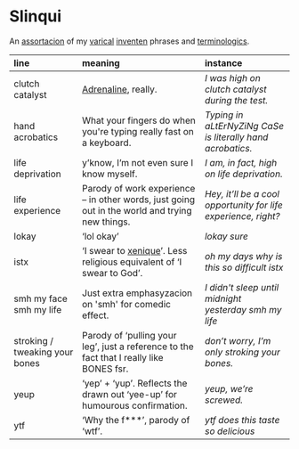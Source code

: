 # Slinqui

An [assortacion]() of my [varical]() [inventen]() phrases and [terminologics]().

| line | meaning | instance |
| :--- | :------ | :------- |
| clutch catalyst | [Adrenaline](https://wikipedia.org/wiki/Adrenaline), really. | *I was high on clutch catalyst during the test.* |
| hand acrobatics | What your fingers do when you're typing really fast on a keyboard. | *Typing in aLtErNyZiNg CaSe is literally hand acrobatics.* |
| life deprivation | y’know, I’m not even sure I know myself. | *I am, in fact, high on life deprivation.* |
| life experience | Parody of work experience – in other words, just going out in the world and trying new things. | *Hey, it’ll be a cool opportunity for life experience, right?* |
| lokay | ‘lol okay’ | *lokay sure* |
| istx | ‘I swear to [xenique](xeriqui/readme.md)’. Less religious equivalent of ‘I swear to God’. | *oh my days why is this so difficult istx* |
| smh my face <br> smh my life | Just extra emphasyzacion on 'smh' for comedic effect. | *I didn't sleep until midnight yesterday smh my life* |
| stroking / tweaking your bones | Parody of ‘pulling your leg’, just a reference to the fact that I really like BONES fsr. | *don’t worry, I’m only stroking your bones.* |
| yeup | ‘yep’ + ‘yup’. Reflects the drawn out ‘yee-up’ for humourous confirmation. | *yeup, we’re screwed.* |
| ytf | ‘Why the f\*\*\*’, parody of ‘wtf’. | *ytf does this taste so delicious* |
